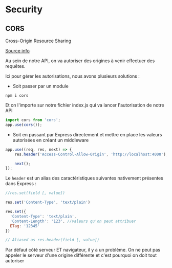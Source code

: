 # Security

## CORS

Cross-Origin Resource Sharing

[Source info](https://developer.mozilla.org/fr/docs/Web/HTTP/CORS)

Au sein de notre API, on va autoriser des origines à venir effectuer des requêtes.

Ici pour gérer les autorisations, nous avons plusieurs solutions :

- Soit passer par un module

```
npm i cors
```

Et on l'importe sur notre fichier index.js qui va lancer l'autorisation de notre API

```js
import cors from 'cors';
app.use(cors());
```

- Soit en passant par Express directement et mettre en place les valeurs autorisées en créant un middleware

```js
app.use((req, res, next) => { 
    res.header('Access-Control-Allow-Origin', 'http://localhost:4000');

    next();
});
```

Le `header` est un alias des caractéristiques suivantes nativement présentes dans Express :

```js
//res.set(field [, value])

res.set('Content-Type', 'text/plain')

res.set({
  'Content-Type': 'text/plain',
  'Content-Length': '123', //valeurs qu'on peut attribuer
  ETag: '12345'
})

// Aliased as res.header(field [, value])
```

Par défaut côté serveur ET navigateur, il y a un problème. On ne peut pas appeler le serveur d'une origine différente et c'est pourquoi on doit tout autoriser

##

##

##
